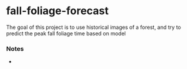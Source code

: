 # fall-foliage-forecast

The goal of this project is to use historical images of a forest, and try to predict the peak fall foliage time based on model

### Notes
- 